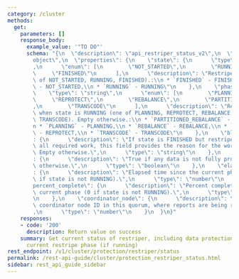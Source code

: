 ```yaml
---
category: /cluster
methods:
  get:
    parameters: []
    response_body:
      example_value: '"TO DO"'
      schema: "{\n  \"description\": \"api_restriper_status_v2\",\n  \"type\": \"\
        object\",\n  \"properties\": {\n    \"state\": {\n      \"type\": \"string\"\
        ,\n      \"enum\": [\n        \"NOT_STARTED\",\n        \"RUNNING\",\n   \
        \     \"FINISHED\"\n      ],\n      \"description\": \"Restriper state (one\
        \ of NOT_STARTED, RUNNING, FINISHED).:\\n * `FINISHED` - FINISHED,\\n * `NOT_STARTED`\
        \ - NOT_STARTED,\\n * `RUNNING` - RUNNING\"\n    },\n    \"phase\": {\n  \
        \    \"type\": \"string\",\n      \"enum\": [\n        \"PLANNING\",\n   \
        \     \"REPROTECT\",\n        \"REBALANCE\",\n        \"PARTITIONED_REBALANCE\"\
        ,\n        \"TRANSCODE\"\n      ],\n      \"description\": \"Restriper phase\
        \ when state is RUNNING (one of PLANNING, REPROTECT, REBALANCE, PARTITIONED_REBALANCE,\
        \ TRANSCODE). Empty otherwise.:\\n * `PARTITIONED_REBALANCE` - PARTITIONED_REBALANCE,\\\
        n * `PLANNING` - PLANNING,\\n * `REBALANCE` - REBALANCE,\\n * `REPROTECT`\
        \ - REPROTECT,\\n * `TRANSCODE` - TRANSCODE\"\n    },\n    \"blocked_reason\"\
        : {\n      \"description\": \"If state is FINISHED but restriper did not complete\
        \ all required work, this field provides the reason for the work being incomplete.\
        \ Empty otherwise.\",\n      \"type\": \"string\"\n    },\n    \"data_at_risk\"\
        : {\n      \"description\": \"True if any data is not fully protected, false\
        \ otherwise.\",\n      \"type\": \"boolean\"\n    },\n    \"elapsed_seconds\"\
        : {\n      \"description\": \"Elapsed time since the current phase began (0\
        \ if state is not RUNNING).\",\n      \"type\": \"number\"\n    },\n    \"\
        percent_complete\": {\n      \"description\": \"Percent completion of the\
        \ current phase (0 if state is not RUNNING).\",\n      \"type\": \"number\"\
        \n    },\n    \"coordinator_node\": {\n      \"description\": \"Restriper\
        \ coordinator node ID in this quorum, where reports are being recorded.\"\
        ,\n      \"type\": \"number\"\n    }\n  }\n}"
    responses:
    - code: '200'
      description: Return value on success
    summary: Get current status of restriper, including data protection status and
      current restripe phase (if running)
rest_endpoint: /v1/cluster/protection/restriper/status
permalink: /rest-api-guide/cluster/protection_restriper_status.html
sidebar: rest_api_guide_sidebar
---
```

